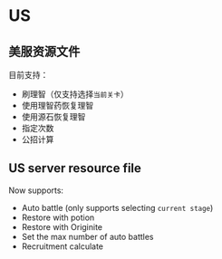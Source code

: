 # US

## 美服资源文件

目前支持：  

- 刷理智（仅支持选择`当前关卡`）
- 使用理智药恢复理智
- 使用源石恢复理智
- 指定次数
- 公招计算

## US server resource file

Now supports:  

- Auto battle (only supports selecting `current stage`)
- Restore with potion
- Restore with Originite
- Set the max number of auto battles
- Recruitment calculate
